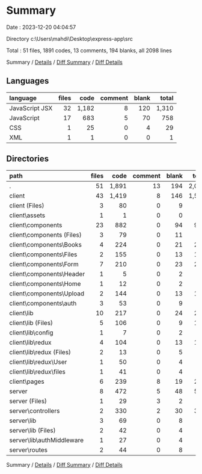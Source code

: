 # Summary

Date : 2023-12-20 04:04:57

Directory c:\\Users\\mahdi\\Desktop\\express-app\\src

Total : 51 files,  1891 codes, 13 comments, 194 blanks, all 2098 lines

Summary / [Details](details.md) / [Diff Summary](diff.md) / [Diff Details](diff-details.md)

## Languages
| language | files | code | comment | blank | total |
| :--- | ---: | ---: | ---: | ---: | ---: |
| JavaScript JSX | 32 | 1,182 | 8 | 120 | 1,310 |
| JavaScript | 17 | 683 | 5 | 70 | 758 |
| CSS | 1 | 25 | 0 | 4 | 29 |
| XML | 1 | 1 | 0 | 0 | 1 |

## Directories
| path | files | code | comment | blank | total |
| :--- | ---: | ---: | ---: | ---: | ---: |
| . | 51 | 1,891 | 13 | 194 | 2,098 |
| client | 43 | 1,419 | 8 | 146 | 1,573 |
| client (Files) | 3 | 80 | 0 | 9 | 89 |
| client\\assets | 1 | 1 | 0 | 0 | 1 |
| client\\components | 23 | 882 | 0 | 94 | 976 |
| client\\components (Files) | 3 | 79 | 0 | 11 | 90 |
| client\\components\\Books | 4 | 224 | 0 | 21 | 245 |
| client\\components\\Files | 2 | 155 | 0 | 13 | 168 |
| client\\components\\Form | 7 | 210 | 0 | 23 | 233 |
| client\\components\\Header | 1 | 5 | 0 | 2 | 7 |
| client\\components\\Home | 1 | 12 | 0 | 2 | 14 |
| client\\components\\Upload | 2 | 144 | 0 | 13 | 157 |
| client\\components\\auth | 3 | 53 | 0 | 9 | 62 |
| client\\lib | 10 | 217 | 0 | 24 | 241 |
| client\\lib (Files) | 5 | 106 | 0 | 9 | 115 |
| client\\lib\\config | 1 | 7 | 0 | 2 | 9 |
| client\\lib\\redux | 4 | 104 | 0 | 13 | 117 |
| client\\lib\\redux (Files) | 2 | 13 | 0 | 5 | 18 |
| client\\lib\\redux\\User | 1 | 50 | 0 | 4 | 54 |
| client\\lib\\redux\\files | 1 | 41 | 0 | 4 | 45 |
| client\\pages | 6 | 239 | 8 | 19 | 266 |
| server | 8 | 472 | 5 | 48 | 525 |
| server (Files) | 1 | 29 | 3 | 2 | 34 |
| server\\controllers | 2 | 330 | 2 | 30 | 362 |
| server\\lib | 3 | 69 | 0 | 8 | 77 |
| server\\lib (Files) | 2 | 42 | 0 | 4 | 46 |
| server\\lib\\authMiddleware | 1 | 27 | 0 | 4 | 31 |
| server\\routes | 2 | 44 | 0 | 8 | 52 |

Summary / [Details](details.md) / [Diff Summary](diff.md) / [Diff Details](diff-details.md)